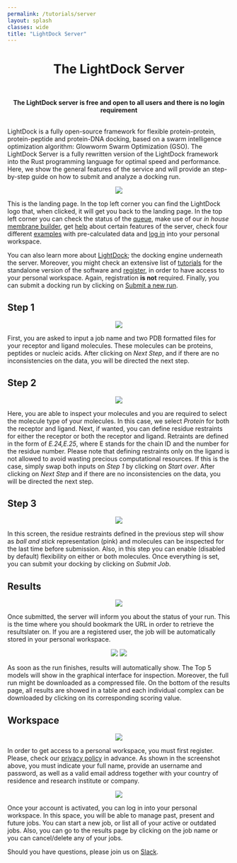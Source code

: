 ```yaml
---
permalink: /tutorials/server
layout: splash
classes: wide
title: "LightDock Server"
---
```


<center><h1 style="margin-top:40px">The LightDock Server</h1></center><br>

**<center>The LightDock server is free and open to all users and there is no login requirement</center><br>**


LightDock is a fully open-source framework for flexible protein-protein, protein-peptide and protein-DNA docking, based on a swarm intelligence optimization algorithm: Glowworm Swarm Optimization (GSO). The LightDock Server is a fully rewritten version of the LightDock framework into the Rust programming language for optimal speed and performance. Here, we show the general features of the service and will provide an step-by-step guide on how to submit and analyze a docking run. 


<center>
    <img src="/tutorials/server/images/landing-page.png">
</center>

This is the landing page. In the top left corner you can find the LightDock logo that, when clicked, it will get you back to the landing page. In the top left corner you can check the status of the [queue](https://server2.lightdock.org/job/queue), make use of our *in house* [membrane builder](https://server2.lightdock.org/membranator), get [help](https://server2.lightdock.org/help) about certain features of the server, check four different [examples](https://server2.lightdock.org/examples) with pre-calculated data and [log in](https://server2.lightdock.org/auth/login) into your personal workspace.

You can also learn more about [LightDock](https://lightdock.org/); the docking engine underneath the server. Moreover, you might check an extensive list of [tutorials](https://lightdock.org/tutorials) for the standalone version of the software and [register](https://server2.lightdock.org/auth/register), in order to have access to your personal workspace. Again, registration **is not** required. Finally, you can submit a docking run by clicking on [Submit a new run](https://server2.lightdock.org/job/quick/step/1).


## Step 1

<center>
    <img src="/tutorials/server/images/step_1.png">
</center>


First, you are asked to input a job name and two PDB formatted files for your receptor and ligand molecules. These molecules can be proteins, peptides or nucleic acids. After clicking on *Next Step*, and if there are no inconsistencies on the data, you will be directed the next step.


## Step 2

<center>
    <img src="/tutorials/server/images/step_2.png">
</center>


Here, you are able to inspect your molecules and you are required to select the molecule type of your molecules. In this case, we select *Protein* for both the receptor and ligand. Next, if wanted, you can define residue restraints for either the receptor or both the receptor and ligand. Retraints are defined in the form of *E.24,E.25*, where E stands for the chain ID and the number for the residue number. Please note that defining restraints only on the ligand is not allowed to avoid wasting precious computational resources. If this is the case, simply swap both inputs on *Step 1* by clicking on *Start over*. After clicking on *Next Step* and if there are no inconsistencies on the data, you will be directed the next step.


## Step 3


<center>
    <img src="/tutorials/server/images/step_3.png">
</center>


In this screen, the residue restraints defined in the previous step will show as *ball and stick* representation (pink) and molecules can be inspected for the last time before submission. Also, in this step you can enable (disabled by default) flexibility on either or both molecules. Once everything is set, you can submit your docking by clicking on *Submit Job*.


## Results


<center>
    <img src="/tutorials/server/images/running.png">
</center>


Once submitted, the server will inform you about the status of your run. This is the time where you should bookmark the URL in order to retrieve the resultslater on. If you are a registered user, the job will be automatically stored in your personal workspace.


<center>
    <img src="/tutorials/server/images/finished_1.png">
    <img src="/tutorials/server/images/finished_2.png">
</center>


As soon as the run finishes, results will automatically show. The Top 5 models will show in the graphical interface for inspection. Moreover, the full run might be downloaded as a compressed file. On the bottom of the results page, all results are showed in a table and each individual complex can be downloaded by clicking on its corresponding scoring value. 


## Workspace


<center>
    <img src="/tutorials/server/images/registration.png">
</center>


In order to get access to a personal workspace, you must first register. Please, check our [privacy policy](https://server2.lightdock.org/privacy_policy) in advance. As shown in the screenshot above, you must indicate your full name, provide an username and password, as well as a valid email address together with your country of residence and research institute or company. 


<center>
    <img src="/tutorials/server/images/workspace.png">
</center>


Once your account is activated, you can log in into your personal workspace. In this space, you will be able to manage past, present and future jobs. You can start a new job, or list all of your active or outdated jobs. Also, you can go to the results page by clicking on the job name or you can cancel/delete any of your jobs. 


Should you have questions, please join us on [Slack](https://join.slack.com/t/lightdock/shared_invite/zt-14ezmx2hv-Opr3OgN99~5OfSWeNmUl2A).
